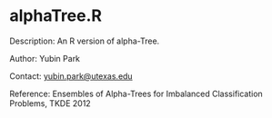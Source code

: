 alphaTree.R
===========
Description: An R version of alpha-Tree.

Author: Yubin Park

Contact: yubin.park@utexas.edu

Reference: Ensembles of Alpha-Trees for Imbalanced Classification Problems, TKDE 2012



